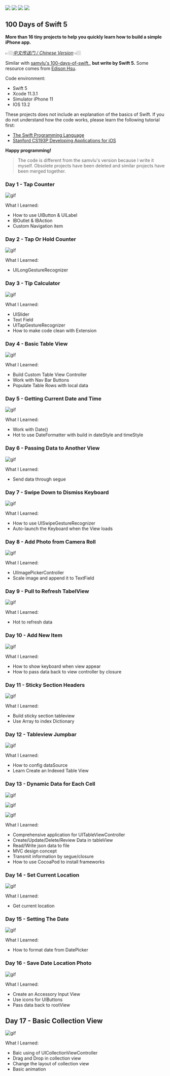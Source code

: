 [![](https://img.shields.io/badge/Swift-5.0-orange)](https://swift.org/)
[![](https://img.shields.io/badge/Xcode-11.3.1-blue)](https://swift.org/)
[![](https://img.shields.io/badge/Simulator-iPhone11-green)](https://swift.org/)
[![](https://img.shields.io/badge/Simulator-iPhone11-blueviolet)](https://swift.org/)

## 100 Days of Swift 5

**More than 16 tiny projects to help you quickly learn how to build a simple iPhone app.**

👉🏼*[中文传送门 / Chinese Version](README-CN.md)*👈🏼

Similar with [samvlu's 100-days-of-swift.](http://samvlu.com/index.html), **but write by Swift 5.** Some resource comes from [Edison Hsu](https://github.com/Edison-Hsu/100-days-of-RxSwift).

Code environment:

- Swift 5
- Xcode 11.3.1
- Simulator iPhone 11
- IOS 13.2

These projects does not include an explanation of the basics of Swift. If you do not understand how the code works, please learn the following tutorial first:

- [The Swift Programming Language](https://swift.org/)
- [Stanford CS193P Developing Applications for iOS](http://web.stanford.edu/class/cs193p/cgi-bin/drupal/)

**Happy programming!**

> The code is different from the samvlu's version because I write it myself. Obsolete projects have been deleted and similar projects have been merged together.


### Day 1 - Tap Counter

![gif](GIF/day1.gif)

What I Learned:

- How to use UIButton & UILabel
- IBOutlet & IBAction
- Custom Navigation item

### Day 2 - Tap Or Hold Counter

![gif](GIF/day2.gif)

What I Learned:

- UILongGestureRecognizer

### Day 3 - Tip Calculator

![gif](GIF/day3.gif)

What I Learned:

- UISlider
- Text Field
- UITapGestureRecognizer
- How to make code clean with Extension

### Day 4 - Basic Table View

![gif](GIF/day4.gif)

What I Learned:

- Build Custom Table View Controller
- Work with Nav Bar Buttons
- Populate Table Rows with local data

### Day 5 - Getting Current Date and Time

![gif](GIF/day5.gif)

What I Learned:

- Work with Date()
- Hot to use DateFormatter with build in dateStyle and timeStyle

### Day 6 - Passing Data to Another View

![gif](GIF/day6.gif)

What I Learned:

- Send data through segue

### Day 7 - Swipe Down to Dismiss Keyboard

![gif](GIF/day7.gif)

What I Learned:

- How to use UISwipeGestureRecognizer
- Auto-launch the Keyboard when the View loads

### Day 8 - Add Photo from Camera Roll

![gif](GIF/day8.gif)

What I Learned:

- UIImagePickerController
- Scale image and append it to TextField

### Day 9 - Pull to Refresh TabelView

![gif](GIF/day9.gif)

What I Learned:

- Hot to refresh data

### Day 10 - Add New Item

![gif](GIF/day10.gif)

What I Learned:

- How to show keyboard when view appear
- How to pass data back to view controller by closure

### Day 11 - Sticky Section Headers

![gif](GIF/day11.gif)

What I Learned:

- Build sticky section tableview
- Use Array to index Dictionary

### Day 12 - Tableview Jumpbar

![gif](GIF/day12.gif)

What I Learned:

- How to config dataSource
- Learn Create an Indexed Table View

### Day 13 - Dynamic Data for Each Cell

![gif](GIF/day13-1.gif)

![gif](GIF/day13-2.gif)

![gif](GIF/day13-3.gif)

What I Learned:

- Comprehensive application for UITableViewController
- Create/Update/Delete/Review Data in tableView
- Read/Write json data to file
- MVC design concept
- Transmit information by segue/closure
-  How to use CocoaPod to install frameworks

### Day 14 - Set Current Location

![gif](GIF/day14.gif)

What I Learned:

- Get current location

### Day 15 - Setting The Date

![gif](GIF/day15.gif)

What I Learned:

- How to format date from DatePicker

### Day 16 - Save Date Location Photo

![gif](GIF/day16.gif)

What I Learned:

- Create an Accessory Input View
- Use icons for UIButtons
- Pass data back to rootView

## Day 17 - Basic Collection View

![gif](GIF/day17.gif)

What I Learned:

- Baic using of UICollectionViewController
- Drag and Drop in collection view
- Change the layout of collection view
- Basic animation